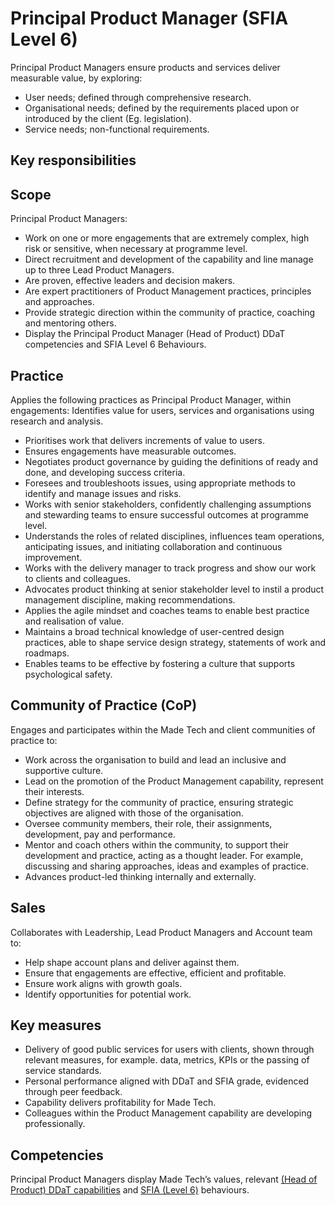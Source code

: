 # Principal Product Manager (SFIA Level 6) 

Principal Product Managers ensure products and services deliver measurable value, by exploring:
- User needs; defined through comprehensive research. 
- Organisational needs; defined by the requirements placed upon or introduced by the client (Eg. legislation).
- Service needs; non-functional requirements.

## Key responsibilities

## Scope

Principal Product Managers:

- Work on one or more engagements that are extremely complex, high risk or sensitive, when necessary at programme level. 
- Direct recruitment and development of the capability and line manage up to three Lead Product Managers.
- Are proven, effective leaders and decision makers.
- Are expert practitioners of Product Management practices, principles and approaches.
- Provide strategic direction within the community of practice, coaching and mentoring others.
- Display the Principal Product Manager (Head of Product) DDaT competencies and SFIA Level 6 Behaviours.

## Practice

Applies the following practices as Principal Product Manager, within engagements:
Identifies value for users, services and organisations using research and analysis.

- Prioritises work that delivers increments of value to users.  
- Ensures engagements have measurable outcomes.
- Negotiates product governance by guiding the definitions of ready and done, and developing success criteria.
- Foresees and troubleshoots issues, using appropriate methods to identify and manage issues and risks. 
- Works with senior stakeholders, confidently challenging assumptions and stewarding teams to ensure successful outcomes at programme level.
- Understands the roles of related disciplines, influences team operations, anticipating issues, and initiating collaboration and continuous improvement. 
- Works with the delivery manager to track progress and show our work to clients and colleagues.
- Advocates product thinking at senior stakeholder level to instil a product management discipline, making recommendations.
- Applies the agile mindset and coaches teams to enable best practice and realisation of value.
- Maintains a broad technical knowledge of user-centred design practices, able to shape service design strategy, statements of work and roadmaps.
- Enables teams to be effective by fostering a culture that supports psychological safety. 

## Community of Practice (CoP)
Engages and participates within the Made Tech and client communities of practice to:

- Work across the organisation to build and lead an inclusive and supportive culture.
- Lead on the promotion of the Product Management capability, represent their interests.
- Define strategy for the community of practice, ensuring strategic objectives are aligned with those of the organisation.
- Oversee community members, their role, their assignments, development, pay and performance.
- Mentor and coach others within the community, to support their development and practice, acting as a thought leader. For example, discussing and sharing approaches, ideas and examples of practice.
- Advances product-led thinking internally and externally.

## Sales
Collaborates with Leadership, Lead Product Managers and Account team to:
- Help shape account plans and deliver against them.
- Ensure that engagements are effective, efficient and profitable.
- Ensure work aligns with growth goals.
- Identify opportunities for potential work. 

## Key measures

- Delivery of good public services for users with clients, shown through relevant measures, for example. data, metrics, KPIs or the passing of service standards.
- Personal performance aligned with DDaT and SFIA grade, evidenced through peer feedback.
- Capability delivers profitability for Made Tech.
- Colleagues within the Product Management capability are developing professionally.  

## Competencies
Principal Product Managers display Made Tech’s values, relevant [(Head of Product) DDaT capabilities](https://www.gov.uk/guidance/product-manager#head-of-product) and [SFIA (Level 6)](https://sfia-online.org/en/sfia-8/responsibilities/level-6) behaviours.

